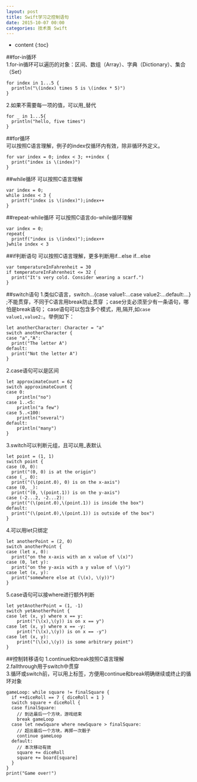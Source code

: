 ```yaml
---
layout: post
title: Swift学习之控制语句
date: 2015-10-07 00:00
categories: 技术类 Swift
---
```


* content
{:toc}

##for-in循环  
1.for-in循环可以遍历的对象：区间、数组（Array）、字典（Dictionary）、集合（Set）  

	for index in 1...5 {
	  println("\(index) times 5 is \(index * 5)")
	}

2.如果不需要每一项的值，可以用_替代  

	for _ in 1...5{
	  println("hello, five times")
	}

##for循环  
可以按照C语言理解，例子的index仅循环内有效，除非循环外定义。  

	for var index = 0; index < 3; ++index {
	  print("index is \(index)")
	}

##while循环
可以按照C语言理解  

	var index = 0;
	while index < 3 {
	  printf("index is \(index)");index++
	}

##repeat-while循环
可以按照C语言do-while循环理解  

	var index = 0;
	repeat{
	  printf("index is \(index)");index++
	}while index < 3

##if判断语句
可以按照C语言理解，更多判断用if...else if...else  

	var temperatureInFahrenheit = 30
	if temperatureInFahrenheit <= 32 {
	  print("It's very cold. Consider wearing a scarf.")
	}

##switch语句
1.类似C语言，switch...{case value1:...case value2:...default:...} ;不能贯穿，不同于C语言用break防止贯穿  ；case分支必须至少有一条语句，哪怕是break语句； case语句可以包含多个模式，用,隔开,如`case value1,value2:`。举例如下： 

	let anotherCharacter: Character = "a"
	switch anotherCharacter {
	case "a","A":
	  print("The letter A")
	default:
	  print("Not the letter A")
	}

2.case语句可以是区间  

	let approximateCount = 62
	switch approximateCount {
	case 0:
		println("no")
	case 1..<5:
		println("a few")
	case 5..<100:
		println("several")
	default:
		println("many")
	}

3.switch可以判断元组，且可以用_表默认   

	let point = (1, 1)
	switch point {
	case (0, 0):
	  print("(0, 0) is at the origin")
	case (_, 0):
	  print("(\(point.0), 0) is on the x-axis")
	case (0, _):
	  print("(0, \(point.1)) is on the y-axis")
	case (-2...2, -2...2):
	  print("(\(point.0),\(point.1)) is inside the box")
	default:
	  print("(\(point.0),\(point.1)) is outside of the box")
	}

4.可以用let只绑定  

	let anotherPoint = (2, 0)
	switch anotherPoint {
	case (let x, 0):
	  print("on the x-axis with an x value of \(x)")
	case (0, let y):
	  print("on the y-axis with a y value of \(y)")
	case let (x, y):
	  print("somewhere else at (\(x), \(y))")
	}

5.case语句可以接where进行额外判断  

	let yetAnotherPoint = (1, -1)
	switch yetAnotherPoint {
	case let (x, y) where x == y:
		print("(\(x),\(y)) is on x == y")
	case let (x, y) where x == -y:
		print("(\(x),\(y)) is on x == -y")
	case let (x, y):
		print("(\(x),\(y)) is some arbitrary point")
	}
	
##控制转移语句
1.continue和break按照C语言理解  
2.fallthrough用于switch中贯穿  
3.循环或switch前，可以用上标签，方便用continue和break明确继续或终止的循环对象  

	gameLoop: while square != finalSquare {
	  if ++diceRoll == 7 { diceRoll = 1 }
	  switch square + diceRoll {
	  case finalSquare:
	    // 到达最后⼀个⽅块，游戏结束
	    break gameLoop
	  case let newSquare where newSquare > finalSquare:
	    // 超出最后⼀个⽅块，再掷⼀次骰⼦
	    continue gameLoop
	  default:
	    // 本次移动有效
	    square += diceRoll
	    square += board[square]
	  }
	}
	print("Game over!")